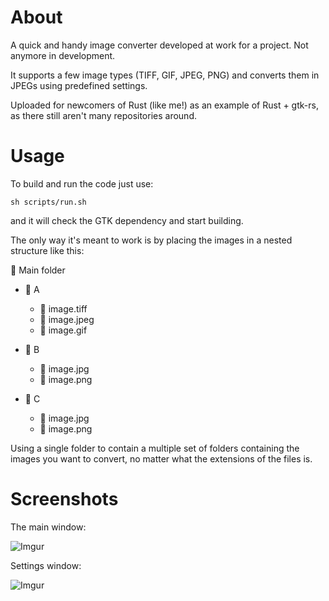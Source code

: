 # About
A quick and handy image converter developed at work for a project. Not anymore in development.

It supports a few image types (TIFF, GIF, JPEG, PNG) and converts them in JPEGs using predefined settings.

Uploaded for newcomers of Rust (like me!) as an example of Rust + gtk-rs, as there still aren't many repositories around.


# Usage
To build and run the code just use:

```
sh scripts/run.sh
```

and it will check the GTK dependency and start building.

The only way it's meant to work is by placing the images in a nested structure like this:

:file_folder: Main folder
 - :file_folder: A
   - :page_facing_up: image.tiff
   - :page_facing_up: image.jpeg
   - :page_facing_up: image.gif

 - :file_folder: B
   - :page_facing_up: image.jpg
   - :page_facing_up: image.png

- :file_folder: C
   - :page_facing_up: image.jpg
   - :page_facing_up: image.png

Using a single folder to contain a multiple set of folders containing the images you want to convert, no matter what the extensions of the files is.


# Screenshots

The main window:

![Imgur](https://i.imgur.com/6CCcGWu.png)

Settings window:

![Imgur](https://i.imgur.com/wRZPzwQ.png)

